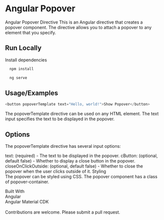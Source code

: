 # Angular Popover

Angular Popover Directive
This is an Angular directive that creates a popover component. The directive allows you to attach a popover to any element that you specify.

## Run Locally

Install dependencies

```bash
  npm install
```

```bash
  ng serve
```


## Usage/Examples

```javascript
<button popoverTemplate text="Hello, world!">Show Popover</button>
```

The popoverTemplate directive can be used on any HTML element. The text input specifies the text to be displayed in the popover.

##  Options
The popoverTemplate directive has several input options:

text: (required) - The text to be displayed in the popover.
cButton: (optional, default false) - Whether to display a close button in the popover. <br>
closeOnClickOutside: (optional, default false) - Whether to close the popover when the user clicks outside of it.
Styling <br>
The popover can be styled using CSS. The popover component has a class of popover-container. <br>

Built With <br>
Angular <br>
Angular Material CDK <br> <br>
Contributions are welcome. Please submit a pull request. <br>


